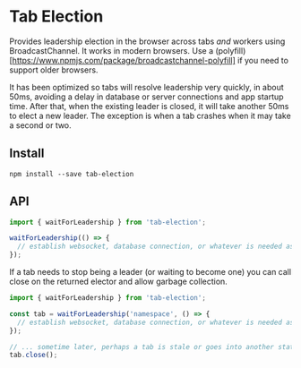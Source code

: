 # Tab Election

Provides leadership election in the browser across tabs *and* workers using BroadcastChannel. It works in modern browsers. Use a (polyfill)[https://www.npmjs.com/package/broadcastchannel-polyfill] if you need to support older browsers.

It has been optimized so tabs will resolve leadership very quickly, in about 50ms, avoiding a delay in database or server connections and app startup time. After that, when the existing leader is closed, it will take another 50ms to elect a new leader. The exception is when a tab crashes when it may take a second or two.

## Install

```
npm install --save tab-election
```

## API

```js
import { waitForLeadership } from 'tab-election';

waitForLeadership(() => {
  // establish websocket, database connection, or whatever is needed as the leader
});
```

If a tab needs to stop being a leader (or waiting to become one) you can call close on the returned elector and allow garbage collection.

```js
import { waitForLeadership } from 'tab-election';

const tab = waitForLeadership('namespace', () => {
  // establish websocket, database connection, or whatever is needed as the leader
});

// ... sometime later, perhaps a tab is stale or goes into another state that doesn't need/want leadership
tab.close();
```

